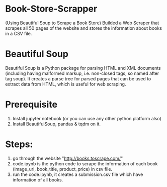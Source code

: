 # Book-Store-Scrapper
(Using Beautiful Soup to Scrape a Book Store)
Builded a Web Scraper that scrapes all 50 pages of the website and stores the information about books in a CSV file.

# Beautiful Soup
Beautiful Soup is a Python package for parsing HTML and XML documents (including having malformed markup, i.e. non-closed tags, so named after tag soup). It creates a parse tree for parsed pages that can be used to extract data from HTML, which is useful for web scraping.

# Prerequisite
1. Install jupyter notebook (or you can use any other python platform also)
2. Install BeautifulSoup, pandas & tqdm on it.

# Steps:
1. go through the website "http://books.toscrape.com/"
2. code.ipynb is the python code to scrape the information of each book (image_url, book_title, product_price) in csv file.
3. run the code.ipynb, it creates a submission.csv file which have information of all books.


